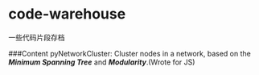 code-warehouse
==============

一些代码片段存档

###Content
pyNetworkCluster: Cluster nodes in a network, based on the ***Minimum Spanning Tree*** and ***Modularity***.(Wrote for JS)
